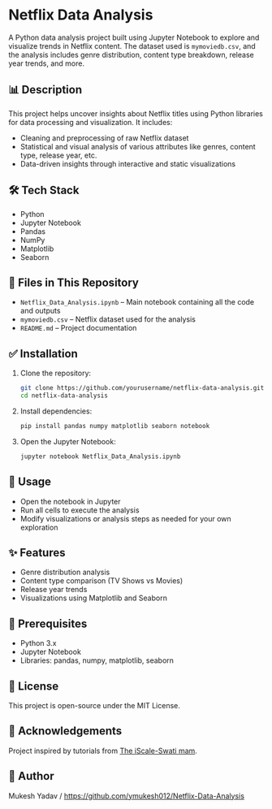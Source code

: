 # Netflix Data Analysis

A Python data analysis project built using Jupyter Notebook to explore and visualize trends in Netflix content. The dataset used is `mymoviedb.csv`, and the analysis includes genre distribution, content type breakdown, release year trends, and more.

## 📊 Description

This project helps uncover insights about Netflix titles using Python libraries for data processing and visualization. It includes:
- Cleaning and preprocessing of raw Netflix dataset
- Statistical and visual analysis of various attributes like genres, content type, release year, etc.
- Data-driven insights through interactive and static visualizations

## 🛠 Tech Stack

- Python  
- Jupyter Notebook  
- Pandas  
- NumPy  
- Matplotlib  
- Seaborn  

## 📁 Files in This Repository

- `Netflix_Data_Analysis.ipynb` – Main notebook containing all the code and outputs  
- `mymoviedb.csv` – Netflix dataset used for the analysis  
- `README.md` – Project documentation

## ✅ Installation

1. Clone the repository:
   ```bash
   git clone https://github.com/yourusername/netflix-data-analysis.git
   cd netflix-data-analysis
   ```

2. Install dependencies:
   ```bash
   pip install pandas numpy matplotlib seaborn notebook
   ```

3. Open the Jupyter Notebook:
   ```bash
   jupyter notebook Netflix_Data_Analysis.ipynb
   ```

## 🚀 Usage

- Open the notebook in Jupyter  
- Run all cells to execute the analysis  
- Modify visualizations or analysis steps as needed for your own exploration

## ✨ Features

- Genre distribution analysis  
- Content type comparison (TV Shows vs Movies)  
- Release year trends  
- Visualizations using Matplotlib and Seaborn  

## 📌 Prerequisites

- Python 3.x  
- Jupyter Notebook  
- Libraries: pandas, numpy, matplotlib, seaborn

## 📜 License

This project is open-source under the MIT License.

## 🙏 Acknowledgements

Project inspired by tutorials from [The iScale-Swati mam]((https://www.youtube.com/watch?v=tjIWRqqMDaw)).

## 👤 Author

Mukesh Yadav / https://github.com/ymukesh012/Netflix-Data-Analysis
